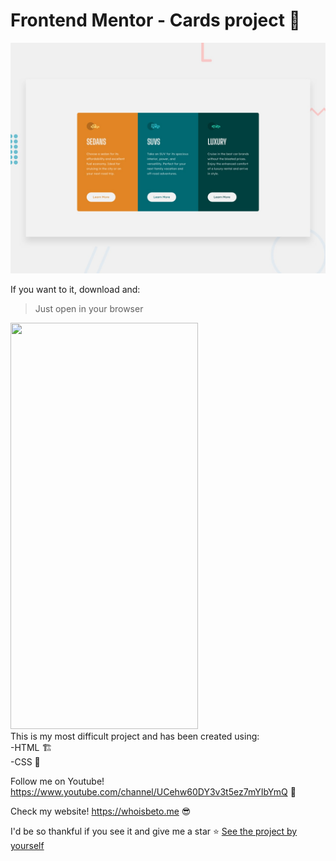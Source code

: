 # Frontend Mentor - Cards project 🎴

![Design preview for the 3-column preview card component coding challenge](./design/desktop-preview.jpg)

If you want to it, download and: <br />

>Just open in your browser

<img src="https://i.imgur.com/J4HqPLy.png" width="300px" height="650px" />
<div>
This is my most difficult project and has been created using: <br />
-HTML 🏗️<br />
-CSS 🎨<br />

Follow me on Youtube! https://www.youtube.com/channel/UCehw60DY3v3t5ez7mYIbYmQ 🎥

Check my website! https://whoisbeto.me 😎


I'd be so thankful if you see it and give me a star ⭐
[See the project by yourself](https://cards-project-two.vercel.app/)
